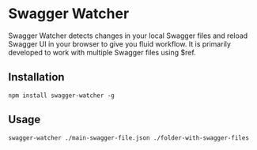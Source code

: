 # Swagger Watcher

Swagger Watcher detects changes in your local Swagger files and reload Swagger UI in your browser to give you fluid workflow. It is primarily developed to work with multiple Swagger files using $ref.

## Installation

```
npm install swagger-watcher -g
```

## Usage

```
swagger-watcher ./main-swagger-file.json ./folder-with-swagger-files
```
